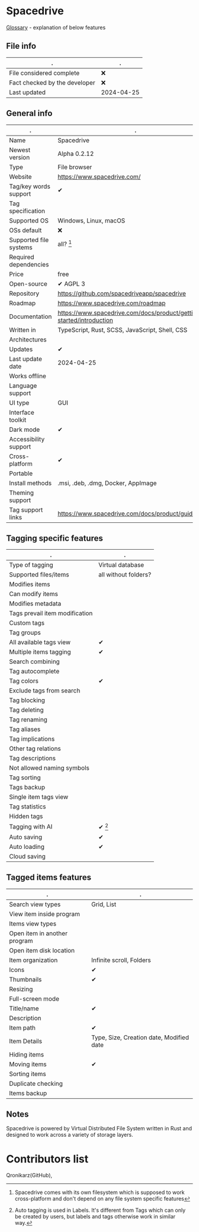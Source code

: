 # Spacedrive
[Glossary](glossary.md) - explanation of below features

## File info
. | . |
---|---
File considered complete | ❌
Fact checked by the developer | ❌
Last updated | 2024-04-25

## General info
. | . |
---|---
Name | Spacedrive
Newest version | Alpha 0.2.12
Type | File browser
Website | https://www.spacedrive.com/
Tag/key words support | ✔
Tag specification | 
Supported OS | Windows, Linux, macOS
OSs default | ❌
Supported file systems | all? [^1]
Required dependencies | 
Price | free
Open-source | ✔ AGPL 3
Repository | https://github.com/spacedriveapp/spacedrive
Roadmap | https://www.spacedrive.com/roadmap
Documentation | https://www.spacedrive.com/docs/product/getting-started/introduction
Written in | TypeScript, Rust, SCSS, JavaScript, Shell, CSS
Architectures | 
Updates | ✔
Last update date | 2024-04-25
Works offline | 
Language support | 
UI type | GUI
Interface toolkit | 
Dark mode | ✔
Accessibility support | 
Cross-platform | ✔
Portable | 
Install methods | .msi, .deb, .dmg, Docker, AppImage
Theming support | 
Tag support links | https://www.spacedrive.com/docs/product/guides/tags

## Tagging specific features
. | . |
---|---
Type of tagging | Virtual database
Supported files/items | all without folders?
Modifies items | 
Can modify items | 
Modifies metadata | 
Tags prevail item modification | 
Custom tags | 
Tag groups | 
All available tags view | ✔
Multiple items tagging | ✔
Search combining | 
Tag autocomplete | 
Tag colors | ✔
Exclude tags from search | 
Tag blocking | 
Tag deleting | 
Tag renaming | 
Tag aliases | 
Tag implications | 
Other tag relations | 
Tag descriptions | 
Not allowed naming symbols | 
Tag sorting | 
Tags backup | 
Single item tags view | 
Tag statistics | 
Hidden tags | 
Tagging with AI | ✔ [^2] 
Auto saving | ✔
Auto loading | ✔
Cloud saving | 

## Tagged items features
. | . |
---|---
Search view types | Grid, List
View item inside program | 
Items view types | 
Open item in another program | 
Open item disk location | 
Item organization | Infinite scroll, Folders
Icons | ✔
Thumbnails | ✔
Resizing | 
Full-screen mode | 
Title/name | ✔
Description | 
Item path | ✔
Item Details | Type, Size, Creation date, Modified date
Hiding items | 
Moving items | ✔
Sorting items | 
Duplicate checking | 
Items backup | 

## Notes
Spacedrive is powered by Virtual Distributed File System written in Rust and designed to work across a variety of storage layers.

# Contributors list
Qronikarz(GitHub), 

[^1]: Spacedrive comes with its own filesystem which is supposed to work cross-platform and don't depend on any file system specific features
[^2]: Auto tagging is used in Labels. It's different from Tags which can only be created by users, but labels and tags otherwise work in similar way.